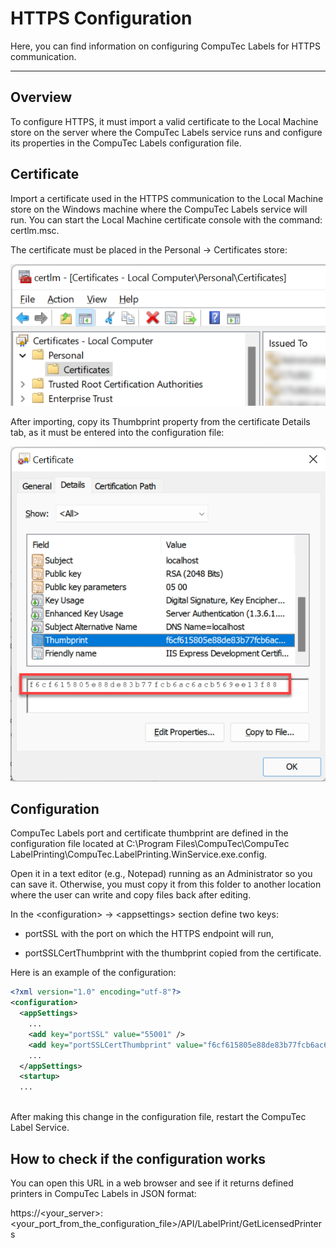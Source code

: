# HTTPS Configuration

Here, you can find information on configuring CompuTec Labels for HTTPS communication.

---

## Overview

To configure HTTPS, it must import a valid certificate to the Local Machine store on the server where the CompuTec Labels service runs and configure its properties in the CompuTec Labels configuration file.

## Certificate

Import a certificate used in the HTTPS communication to the Local Machine store on the Windows machine where the CompuTec Labels service will run. You can start the Local Machine certificate console with the command: certlm.msc.

The certificate must be placed in the Personal → Certificates store:

![Certificate](./media/certificate-local-computer.png)

After importing, copy its Thumbprint property from the certificate Details tab, as it must be entered into the configuration file:

![Certificate](./media/certificate-thumbprint.png)

## Configuration

CompuTec Labels port and certificate thumbprint are defined in the configuration file located at C:\Program Files\CompuTec\CompuTec LabelPrinting\CompuTec.LabelPrinting.WinService.exe.config.

Open it in a text editor (e.g., Notepad) running as an Administrator so you can save it. Otherwise, you must copy it from this folder to another location where the user can write and copy files back after editing.

In the \<configuration\> → \<appsettings\> section define two keys:

- portSSL with the port on which the HTTPS endpoint will run,

- portSSLCertThumbprint with the thumbprint copied from the certificate.

Here is an example of the configuration:

```xml
<?xml version="1.0" encoding="utf-8"?>
<configuration>
  <appSettings>
    ...
    <add key="portSSL" value="55001" />
    <add key="portSSLCertThumbprint" value="f6cf615805e88de83b77fcb6ac6acb569ee13f88" />
    ...
  </appSettings>
  <startup>
  ...
  
```

After making this change in the configuration file, restart the CompuTec Label Service.

## How to check if the configuration works

You can open this URL in a web browser and see if it returns defined printers in CompuTec Labels in JSON format:

https://\<your_server\>:\<your_port_from_the_configuration_file\>/API/LabelPrint/GetLicensedPrinters